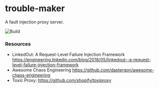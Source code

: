 # trouble-maker
A fault injection proxy server.

![Build](https://github.com/ijoyce/trouble-maker/workflows/Rust/badge.svg)

### Resources ###
* LinkedOut: A Request-Level Failure Injection Framework https://engineering.linkedin.com/blog/2018/05/linkedout--a-request-level-failure-injection-framework
* Awesome Chaos Engineering https://github.com/dastergon/awesome-chaos-engineering
* Toxic Proxy: https://github.com/shopify/toxiproxy
